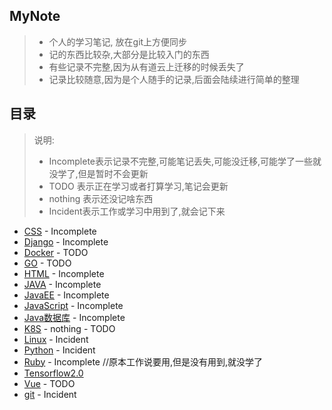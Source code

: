 ## MyNote
> - 个人的学习笔记, 放在git上方便同步
> - 记的东西比较杂,大部分是比较入门的东西
> - 有些记录不完整,因为从有道云上迁移的时候丢失了
> - 记录比较随意,因为是个人随手的记录,后面会陆续进行简单的整理


## 目录
> 说明:
> - Incomplete表示记录不完整,可能笔记丢失,可能没迁移,可能学了一些就没学了,但是暂时不会更新
> - TODO 表示正在学习或者打算学习,笔记会更新
> - nothing 表示还没记啥东西
> - Incident表示工作或学习中用到了,就会记下来
- [CSS](https://github.com/Timerzz/Mynotes/tree/master/CSS) - Incomplete
- [Django](https://github.com/Timerzz/Mynotes/tree/master/Django) - Incomplete 
- [Docker](https://github.com/Timerzz/Mynotes/tree/master/Docker) - TODO
- [GO](https://github.com/Timerzz/Mynotes/tree/master/GO) -  TODO
- [HTML](https://github.com/Timerzz/Mynotes/tree/master/HTML)  -  Incomplete
- [JAVA](https://github.com/Timerzz/Mynotes/tree/master/JAVA) - Incomplete
- [JavaEE](https://github.com/Timerzz/Mynotes/tree/master/JavaEE) - Incomplete
- [JavaScript](https://github.com/Timerzz/Mynotes/tree/master/JavaScript) - Incomplete
- [Java数据库](https://github.com/Timerzz/Mynotes/tree/master/Java数据库) - Incomplete 
- [K8S](https://github.com/Timerzz/Mynotes/tree/master/K8S) - nothing  - TODO
- [Linux](https://github.com/Timerzz/Mynotes/tree/master/Linux)  - Incident
- [Python](https://github.com/Timerzz/Mynotes/tree/master/Python) - Incident
- [Ruby](https://github.com/Timerzz/Mynotes/tree/master/Ruby) - Incomplete   //原本工作说要用,但是没有用到,就没学了
- [Tensorflow2.0](https://github.com/Timerzz/Mynotes/tree/master/Tensorflow2.0)
- [Vue](https://github.com/Timerzz/Mynotes/tree/master/Vue) - TODO
- [git](https://github.com/Timerzz/Mynotes/tree/master/git) - Incident

